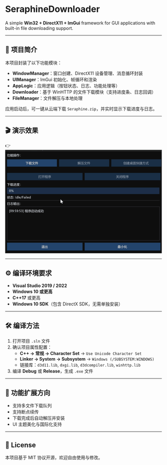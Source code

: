 # SeraphineDownloader

A simple **Win32 + DirectX11 + ImGui** framework for GUI applications with built-in file downloading support.

---

## 📖 项目简介

本项目封装了以下功能模块：

- **WindowManager**：窗口创建、DirectX11 设备管理、消息循环封装  
- **UIManager**：ImGui 初始化、帧循环和渲染  
- **AppLogic**：应用逻辑（按钮状态、日志、功能处理等）  
- **Downloader**：基于 WinHTTP 的文件下载模块（支持进度条、日志回调）  
- **FileManager**：文件解压与本地处理  

应用启动后，可一键从云端下载 `Seraphine.zip`，并实时显示下载进度与日志。

---

## 🎬 演示效果

👉 ![1](.\docs\1.gif)

---

## ⚙️ 编译环境要求

- **Visual Studio 2019 / 2022**
- **Windows 10 或更高**
- **C++17** 或更高
- **Windows 10 SDK**（包含 DirectX SDK，无需单独安装）

---

## 🛠️ 编译方法

1. 打开项目 `.sln` 文件  
2. 确认项目属性配置：
   - **C++ → 常规 → Character Set** → `Use Unicode Character Set`  
   - **Linker → System → Subsystem** → `Windows (/SUBSYSTEM:WINDOWS)`  
   - 链接库：`d3d11.lib`, `dxgi.lib`, `d3dcompiler.lib`, `winhttp.lib`  
3. 编译 **Debug** 或 **Release**，生成 `.exe` 文件  

---

## 🚀 功能扩展方向

- 支持多文件下载队列  
- 支持断点续传  
- 下载完成后自动解压并安装  
- UI 主题美化与国际化支持  

---

## 📄 License

本项目基于 MIT 协议开源，欢迎自由使用与修改。
